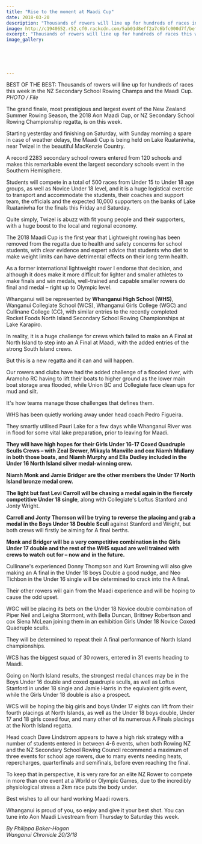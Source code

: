 ```yaml
---
title: "Rise to the moment at Maadi Cup"
date: 2018-03-20
description: "Thousands of rowers will line up for hundreds of races in the NZSS Rowing Champs & Maadi Cup..."
image: http://c1940652.r52.cf0.rackcdn.com/5ab01d8eff2a7c6bfc000d7f/before-Chron-article-20-March.jpg
excerpt: "Thousands of rowers will line up for hundreds of races this week in the NZ Secondary School Rowing Champs and the Maadi Cup."
image_gallery:
    
    
    
    
    
---
```


<p><span>BEST OF THE BEST: Thousands of rowers will line up for hundreds of races this week in the NZ Secondary School Rowing Champs and the Maadi Cup.<br /><em>PHOTO / File</em></span></p>
<p class="element element-paragraph">The grand finale, most prestigious and largest event of the New Zealand Summer Rowing Season, the 2018 Aon Maadi Cup, or NZ Secondary School Rowing Championship regatta, is on this week.</p>
<p class="element element-paragraph">Starting yesterday and finishing on Saturday, with Sunday morning a spare in case of weather delays, the Maadi Cup is being held on Lake Ruataniwha, near Twizel in the beautiful MacKenzie Country.</p>
<p class="element element-paragraph">A record 2283 secondary school rowers entered from 120 schools and makes this remarkable event the largest secondary schools event in the Southern Hemisphere.</p>
<p class="element element-paragraph">Students will compete in a total of 500 races from Under 15 to Under 18 age groups, as well as Novice Under 18 level, and it is a huge logistical exercise to transport and accommodate the students, their coaches and support team, the officials and the expected 10,000 supporters on the banks of Lake Ruataniwha for the finals this Friday and Saturday.</p>
<p class="element element-paragraph">Quite simply, Twizel is abuzz with fit young people and their supporters, with a huge boost to the local and regional economy.</p>
<p class="element element-paragraph">The 2018 Maadi Cup is the first year that Lightweight rowing has been removed from the regatta due to health and safety concerns for school students, with clear evidence and expert advice that students who diet to make weight limits can have detrimental effects on their long term health.</p>
<p class="element element-paragraph">As a former international lightweight rower I endorse that decision, and although it does make it more difficult for lighter and smaller athletes to make finals and win medals, well-trained and capable smaller rowers do final and medal &ndash; right up to Olympic level.</p>
<p class="element element-paragraph">Whanganui will be represented by <strong>Whanganui High School (WHS)</strong>, Wanganui Collegiate School (WCS), Whanganui Girls College (WGC) and Cullinane College (CC), with similar entries to the recently completed Rocket Foods North Island Secondary School Rowing Championships at Lake Karapiro.</p>
<p class="element element-paragraph">In reality, it is a huge challenge for crews which failed to make an A Final at North Island to step into an A Final at Maadi, with the added entries of the strong South Island crews.</p>
<p class="element element-paragraph">But this is a new regatta and it can and will happen.</p>
<p class="element element-paragraph">Our rowers and clubs have had the added challenge of a flooded river, with Aramoho RC having to lift their boats to higher ground as the lower main boat storage area flooded, while Union BC and Collegiate face clean ups for mud and silt.</p>
<p class="element element-paragraph">It's how teams manage those challenges that defines them.</p>
<p class="element element-paragraph">WHS has been quietly working away under head coach Pedro Figueira.</p>
<p class="element element-paragraph">They smartly utilised Pauri Lake for a few days while Whanganui River was in flood for some vital lake preparation, prior to leaving for Maadi.</p>
<p class="element element-paragraph"><strong>They will have high hopes for their Girls Under 16-17 Coxed Quadruple Sculls Crews &ndash; with Zeal Brewer, Mikayla Manville and cox Niamh Mullany in both those boats, and Niamh Murphy and Ella Dudley included in the Under 16 North Island silver medal-winning crew.</strong></p>
<p class="element element-paragraph"><strong>Niamh Monk and Jamie Bridger are the other members the Under 17 North Island bronze medal crew.</strong></p>
<p class="element element-paragraph"><strong>The light but fast Levi Carroll will be chasing a medal again in the fiercely competitive Under 18 single</strong>, along with Collegiate's Loftus Stanford and Jonty Wright.</p>
<p class="element element-paragraph"><strong>Carroll and Jonty Thomson will be trying to reverse the placing and grab a medal in the Boys Under 18 Double Scull</strong> against Stanford and Wright, but both crews will firstly be aiming for A final berths.</p>
<p class="element element-paragraph"><strong>Monk and Bridger will be a very competitive combination in the Girls Under 17 double and the rest of the WHS squad are well trained with crews to watch out for &ndash; now and in the future.</strong></p>
<p class="element element-paragraph">Cullinane's experienced Donny Thompson and Kurt Browning will also give making an A final in the Under 18 boys Double a good nudge, and Neo Tichbon in the Under 16 single will be determined to crack into the A final.</p>
<p class="element element-paragraph">Their other rowers will gain from the Maadi experience and will be hoping to cause the odd upset.</p>
<p class="element element-paragraph">WGC will be placing its bets on the Under 18 Novice double combination of Piper Neil and Leigha Stormont, with Bella Duncan, Brittney Robertson and cox Siena McLean joining them in an exhibition Girls Under 18 Novice Coxed Quadruple sculls.</p>
<p class="element element-paragraph">They will be determined to repeat their A final performance of North Island championships.</p>
<p class="element element-paragraph">WCS has the biggest squad of 30 rowers, entered in 31 events heading to Maadi.</p>
<p class="element element-paragraph">Going on North Island results, the strongest medal chances may be in the Boys Under 16 double and coxed quadruple sculls, as well as Loftus Stanford in under 18 single and Jamie Harris in the equivalent girls event, while the Girls Under 18 double is also a prospect.</p>
<p class="element element-paragraph">WCS will be hoping the big girls and boys Under 17 eights can lift from their fourth placings at North Islands, as well as the Under 18 boys double, Under 17 and 18 girls coxed four, and many other of its numerous A Finals placings at the North Island regatta.</p>
<p class="element element-paragraph">Head coach Dave Lindstrom appears to have a high risk strategy with a number of students entered in between 4-6 events, when both Rowing NZ and the NZ Secondary School Rowing Council recommend a maximum of three events for school age rowers, due to many events needing heats, repercharges, quarterfinals and semifinals, before even reaching the final.</p>
<p class="element element-paragraph">To keep that in perspective, it is very rare for an elite NZ Rower to compete in more than one event at a World or Olympic Games, due to the incredibly physiological stress a 2km race puts the body under.</p>
<p class="element element-paragraph">Best wishes to all our hard working Maadi rowers.</p>
<p class="element element-paragraph">Whanganui is proud of you, so enjoy and give it your best shot. You can tune into Aon Maadi Livestream from Thursday to Saturday this week.</p>
<p class="element element-paragraph"><em>By Philippa Baker-Hogan</em><br /><em>Wanganui Chronicle 20/3/18</em></p>

